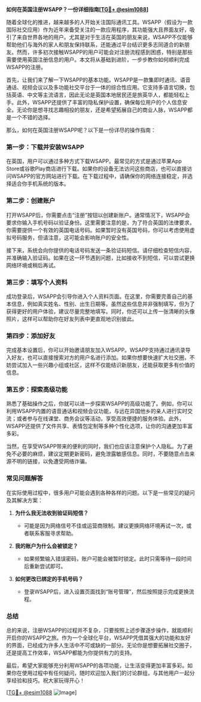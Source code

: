 **如何在英国注册WSAPP？一份详细指南[[TG💪+ @esim1088](https://t.me/s/esim1088)]**

随着全球化的推进，越来越多的人开始关注国际通讯工具。WSAPP（假设为一款国际社交应用）作为近年来备受关注的一款应用程序，其功能强大且界面友好，吸引了来自世界各地的用户。尤其是对于生活在英国的朋友来说，WSAPP不仅能够帮助他们与海外的家人和朋友保持联系，还能通过平台结识更多志同道合的新朋友。然而，许多初次接触WSAPP的用户可能会对注册流程感到困惑，特别是那些需要使用英国注册信息的用户。本文将从基础到进阶，一步步教你如何顺利完成WSAPP的注册。

首先，让我们来了解一下WSAPP的基本功能。WSAPP是一款集即时通讯、语音通话、视频会议以及多功能社交平台于一体的综合性应用。它支持多语言切换，包括英语、中文等主流语言，因此无论是英国本地居民还是旅英华人，都能轻松上手。此外，WSAPP还提供了丰富的隐私保护设置，确保每位用户的个人信息安全。无论你是想寻找志趣相投的朋友，还是希望拓展自己的商业人脉，WSAPP都是一个不错的选择。

那么，如何在英国注册WSAPP呢？以下是一份详尽的操作指南：

### **第一步：下载并安装WSAPP**
在英国，用户可以通过多种方式下载WSAPP。最常见的方式是通过苹果App Store或谷歌Play商店进行下载。如果你的设备无法访问这些商店，也可以直接访问WSAPP的官方网站进行下载。在下载过程中，请确保你的网络连接稳定，并选择适合你手机系统的版本。

### **第二步：创建账户**
打开WSAPP后，你需要点击“注册”按钮以创建新账户。通常情况下，WSAPP会要求你输入手机号码以验证身份。这里需要注意的是，为了符合英国的法律要求，你需要提供一个有效的英国电话号码。如果暂时没有英国号码，你可以考虑使用虚拟号码服务，但请注意，这可能会影响账户的安全性。

接下来，系统会向你提供的电话号码发送一条验证码短信。请仔细检查短信内容，并准确输入验证码。如果在这一环节遇到问题，比如接收不到短信，可以尝试更换网络环境或稍后再试。

### **第三步：填写个人资料**
成功登录后，WSAPP会引导你进入个人资料页面。在这里，你需要完善自己的基本信息，例如真实姓名、性别、出生日期等。虽然这些信息并非强制填写，但为了获得更好的用户体验，建议尽量完整地填写。同时，你还可以上传一张清晰的头像照片，这样可以帮助你在好友列表中更直观地识别彼此。

### **第四步：添加好友**
完成基本设置后，你可以开始邀请朋友加入WSAPP。WSAPP支持通过通讯录导入好友，也可以直接搜索对方的用户名进行添加。如果你想要快速扩大社交圈，不妨尝试加入一些兴趣小组或社区，这样不仅能结识新朋友，还能获取更多有价值的信息。

### **第五步：探索高级功能**
熟悉了基础操作之后，你就可以进一步探索WSAPP的高级功能了。例如，你可以利用WSAPP内置的语音通话和视频会议功能，与远在异国他乡的亲人进行实时交流；或者参与在线课堂、商务会议等活动，享受高效便捷的服务体验。此外，WSAPP还提供了文件共享、表情包定制等多种个性化选项，让你的沟通更加丰富多彩。

当然，在享受WSAPP带来的便利的同时，我们也应该注意保护个人隐私。为了避免不必要的麻烦，建议定期更新密码，避免泄露敏感信息。同时，不要随意点击来源不明的链接，以免遭受网络诈骗。

### **常见问题解答**
在实际使用过程中，很多用户可能会遇到各种各样的问题。以下是一些常见的疑问及其解决方案：

1. **为什么我无法收到验证码短信？**
   - 可能是因为网络信号不佳或运营商限制。建议更换网络环境再试一次，或者联系客服寻求帮助。
   
2. **我的账户为什么会被锁定？**
   - 如果频繁输入错误密码，账户可能会被暂时锁定。此时只需等待一段时间后重新尝试即可。

3. **如何更改已绑定的手机号码？**
   - 登录WSAPP后，进入设置页面找到“账号管理”，然后按照提示完成更换流程。

### **总结**
总的来说，注册WSAPP的过程并不复杂，只要按照上述步骤逐步操作，就能顺利开启你的WSAPP之旅。作为一个全球化平台，WSAPP凭借其强大的功能和友好的界面，已经成为许多人生活中不可或缺的一部分。无论你是想要拓展社交圈子，还是提高工作效率，WSAPP都能为你提供有力的支持。

最后，希望大家能够充分利用WSAPP的各项功能，让生活变得更加丰富多彩。如果你在使用过程中有任何疑问，随时欢迎加入我们的讨论群组，与其他用户一起分享经验和技巧。祝大家玩得开心！

[[TG💪+ @esim1088](https://t.me/s/esim1088) ![Image](https://i.postimg.cc/4NQfJmqS/Snipaste-2025-05-13-00-14-12.png)]